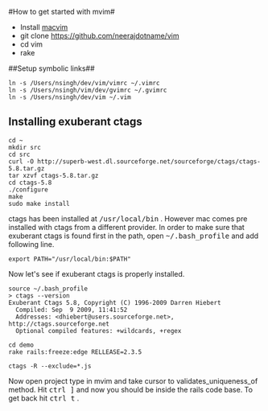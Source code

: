 #How to get started with mvim#

* Install [macvim](http://code.google.com/p/macvim)
* git clone https://github.com/neerajdotname/vim
* cd vim
* rake

##Setup symbolic links##

    ln -s /Users/nsingh/dev/vim/vimrc ~/.vimrc
    ln -s /Users/nsingh/vim/dev/gvimrc ~/.gvimrc
    ln -s /Users/nsingh/dev/vim ~/.vim

## Installing exuberant ctags

    cd ~
    mkdir src
    cd src
    curl -O http://superb-west.dl.sourceforge.net/sourceforge/ctags/ctags-5.8.tar.gz
    tar xzvf ctags-5.8.tar.gz
    cd ctags-5.8
    ./configure
    make
    sudo make install

ctags has been installed at <tt>/usr/local/bin</tt> . However mac comes pre installed with ctags from
a different provider. In order to make sure that exuberant ctags is found first in the
path, open <tt>~/.bash_profile</tt> and add following line.

    export PATH="/usr/local/bin:$PATH"

Now let's see if exuberant ctags is properly installed.

    source ~/.bash_profile
    > ctags --version
    Exuberant Ctags 5.8, Copyright (C) 1996-2009 Darren Hiebert
      Compiled: Sep  9 2009, 11:41:52
      Addresses: <dhiebert@users.sourceforge.net>, http://ctags.sourceforge.net
      Optional compiled features: +wildcards, +regex

    cd demo
    rake rails:freeze:edge RELLEASE=2.3.5

    ctags -R --exclude=*.js

Now open project type in mvim and take cursor to validates_uniqueness_of method.
Hit <tt>ctrl ]</tt> and now you should be inside the rails code base. To get back hit <tt>ctrl t</tt> .


